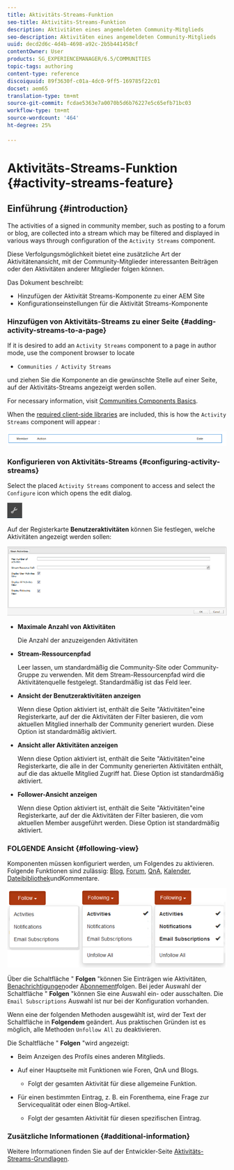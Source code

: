```yaml
---
title: Aktivitäts-Streams-Funktion
seo-title: Aktivitäts-Streams-Funktion
description: Aktivitäten eines angemeldeten Community-Mitglieds
seo-description: Aktivitäten eines angemeldeten Community-Mitglieds
uuid: decd2d6c-4d4b-4698-a92c-2b5b441458cf
contentOwner: User
products: SG_EXPERIENCEMANAGER/6.5/COMMUNITIES
topic-tags: authoring
content-type: reference
discoiquuid: 89f3630f-c01a-4dc0-9ff5-169785f22c01
docset: aem65
translation-type: tm+mt
source-git-commit: fcdae5363e7a0070b5d6b76227e5c65efb71bc03
workflow-type: tm+mt
source-wordcount: '464'
ht-degree: 25%

---
```



# Aktivitäts-Streams-Funktion {#activity-streams-feature}

## Einführung {#introduction}

The activities of a signed in community member, such as posting to a forum or blog, are collected into a stream which may be filtered and displayed in various ways through configuration of the `Activity Streams` component.

Diese Verfolgungsmöglichkeit bietet eine zusätzliche Art der Aktivitätenansicht, mit der Community-Mitglieder interessanten Beiträgen oder den Aktivitäten anderer Mitglieder folgen können.

Das Dokument beschreibt:

* Hinzufügen der Aktivität Streams-Komponente zu einer AEM Site
* Konfigurationseinstellungen für die Aktivität Streams-Komponente

### Hinzufügen von Aktivitäts-Streams zu einer Seite {#adding-activity-streams-to-a-page}

If it is desired to add an `Activity Streams` component to a page in author mode, use the component browser to locate

* `Communities / Activity Streams`

und ziehen Sie die Komponente an die gewünschte Stelle auf einer Seite, auf der Aktivitäts-Streams angezeigt werden sollen.

For necessary information, visit [Communities Components Basics](/help/communities/basics.md).

When the [required client-side libraries](/help/communities/essentials-activities.md#essentials-for-client-side) are included, this is how the `Activity Streams` component will appear :

![aktivität-Streams](assets/activity-component.png)

### Konfigurieren von Aktivitäts-Streams {#configuring-activity-streams}

Select the placed `Activity Streams` component to access and select the `Configure` icon which opens the edit dialog.

![konfigurieren](assets/configure-new.png)

Auf der Registerkarte **Benutzeraktivitäten** können Sie festlegen, welche Aktivitäten angezeigt werden sollen:

![user-Aktivitäten](assets/user-activities.png)

* **Maximale Anzahl von Aktivitäten**

   Die Anzahl der anzuzeigenden Aktivitäten

* **Stream-Ressourcenpfad**

   Leer lassen, um standardmäßig die Community-Site oder Community-Gruppe zu verwenden. Mit dem Stream-Ressourcenpfad wird die Aktivitätenquelle festgelegt. Standardmäßig ist das Feld leer.

* **Ansicht der Benutzeraktivitäten anzeigen**

   Wenn diese Option aktiviert ist, enthält die Seite &quot;Aktivitäten&quot;eine Registerkarte, auf der die Aktivitäten der Filter basieren, die vom aktuellen Mitglied innerhalb der Community generiert wurden. Diese Option ist standardmäßig aktiviert.

* **Ansicht aller Aktivitäten anzeigen**

   Wenn diese Option aktiviert ist, enthält die Seite &quot;Aktivitäten&quot;eine Registerkarte, die alle in der Community generierten Aktivitäten enthält, auf die das aktuelle Mitglied Zugriff hat. Diese Option ist standardmäßig aktiviert.

* **Follower-Ansicht anzeigen**

   Wenn diese Option aktiviert ist, enthält die Seite &quot;Aktivitäten&quot;eine Registerkarte, auf der die Aktivitäten der Filter basieren, die vom aktuellen Member ausgeführt werden. Diese Option ist standardmäßig aktiviert.

### FOLGENDE Ansicht {#following-view}

Komponenten müssen konfiguriert werden, um Folgendes zu aktivieren. Folgende Funktionen sind zulässig: [Blog](/help/communities/blog-feature.md), [Forum](/help/communities/forum.md), [QnA](/help/communities/working-with-qna.md), [Kalender](/help/communities/calendar.md), [Dateibibliothek](/help/communities/file-library.md)[](/help/communities/comments.md)undKommentare.

![after-Ansicht](assets/following-activities.png)

Über die Schaltfläche &quot; **Folgen** &quot;können Sie Einträgen wie Aktivitäten, [Benachrichtigungen](/help/communities/notifications.md)oder [Abonnement](/help/communities/subscriptions.md)folgen. Bei jeder Auswahl der Schaltfläche &quot; **Folgen** &quot;können Sie eine Auswahl ein- oder ausschalten. Die `Email Subscriptions` Auswahl ist nur bei der Konfiguration vorhanden.

Wenn eine der folgenden Methoden ausgewählt ist, wird der Text der Schaltfläche in **Folgendem** geändert. Aus praktischen Gründen ist es möglich, alle Methoden `Unfollow All` zu deaktivieren.

Die Schaltfläche &quot; **Folgen** &quot;wird angezeigt:

* Beim Anzeigen des Profils eines anderen Mitglieds.
* Auf einer Hauptseite mit Funktionen wie Foren, QnA und Blogs.

   * Folgt der gesamten Aktivität für diese allgemeine Funktion.

* Für einen bestimmten Eintrag, z. B. ein Forenthema, eine Frage zur Servicequalität oder einen Blog-Artikel.

   * Folgt der gesamten Aktivität für diesen spezifischen Eintrag.

### Zusätzliche Informationen {#additional-information}

Weitere Informationen finden Sie auf der Entwickler-Seite [Aktivitäts-Streams-Grundlagen](/help/communities/essentials-activities.md).

